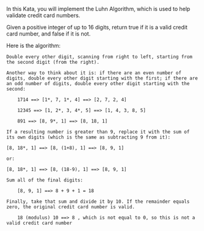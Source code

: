 In this Kata, you will implement the Luhn Algorithm, which is used to help validate credit card numbers.

Given a positive integer of up to 16 digits, return true if it is a valid credit card number, and false if it is not.

Here is the algorithm:

    Double every other digit, scanning from right to left, starting from the second digit (from the right).

    Another way to think about it is: if there are an even number of digits, double every other digit starting with the first; if there are an odd number of digits, double every other digit starting with the second:

```
    1714 ==> [1*, 7, 1*, 4] ==> [2, 7, 2, 4]

    12345 ==> [1, 2*, 3, 4*, 5] ==> [1, 4, 3, 8, 5]

    891 ==> [8, 9*, 1] ==> [8, 18, 1]
```

    If a resulting number is greater than 9, replace it with the sum of its own digits (which is the same as subtracting 9 from it):

```
[8, 18*, 1] ==> [8, (1+8), 1] ==> [8, 9, 1]

or:

[8, 18*, 1] ==> [8, (18-9), 1] ==> [8, 9, 1]
```

    Sum all of the final digits:

```
    [8, 9, 1] ==> 8 + 9 + 1 = 18
```

    Finally, take that sum and divide it by 10. If the remainder equals zero, the original credit card number is valid.

```
    18 (modulus) 10 ==> 8 , which is not equal to 0, so this is not a valid credit card number
```
